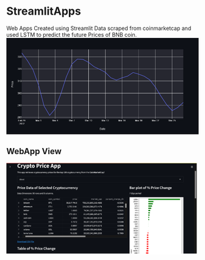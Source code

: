 # StreamlitApps
Web Apps Created using Streamlit
Data scraped from coinmarketcap and used LSTM to predict the future Prices of BNB coin.
![Charts](newplot.png)

## WebApp View

![screen](screenshot.png )
